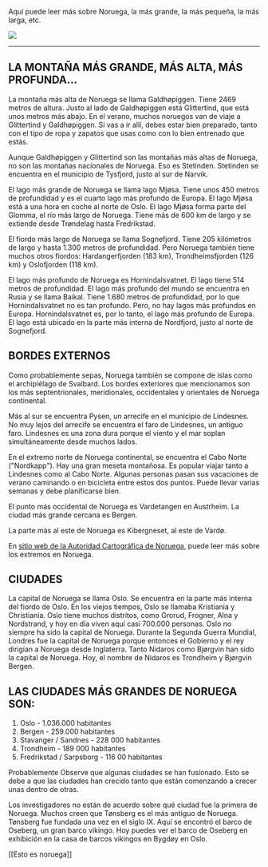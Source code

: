 Aquí puede leer más sobre Noruega, la más grande, la más pequeña, la más larga, etc.

![](https://cdn.kursoria.no/pensum/elements/-_gthyju.jpg)

---

## LA MONTAÑA MÁS GRANDE, MÁS ALTA, MÁS PROFUNDA...

La montaña más alta de Noruega se llama Galdhøpiggen. Tiene 2469 metros de altura. Justo al lado de Galdhøpiggen está Glittertind, que está unos metros más abajo. En el verano, muchos noruegos van de viaje a Glittertind y Galdhøpiggen. Si vas a ir allí, debes estar bien preparado, tanto con el tipo de ropa y zapatos que usas como con lo bien entrenado que estás.

Aunque Galdhøpiggen y Glittertind son las montañas más altas de Noruega, no son las montañas nacionales de Noruega. Eso es Stetinden. Stetinden se encuentra en el municipio de Tysfjord, justo al sur de Narvik.

El lago más grande de Noruega se llama lago Mjøsa. Tiene unos 450 metros de profundidad y es el cuarto lago más profundo de Europa. El lago Mjøsa está a una hora en coche al norte de Oslo. El lago Mjøsa forma parte del Glomma, el río más largo de Noruega. Tiene más de 600 km de largo y se extiende desde Trøndelag hasta Fredrikstad.

El fiordo más largo de Noruega se llama Sognefjord. Tiene 205 kilómetros de largo y hasta 1.300 metros de profundidad. Pero Noruega también tiene muchos otros fiordos: Hardangerfjorden (183 km), Trondheimsfjorden (126 km) y Oslofjorden (118 km).

El lago más profundo de Noruega es Hornindalsvatnet. El lago tiene 514 metros de profundidad. El lago más profundo del mundo se encuentra en Rusia y se llama Baikal. Tiene 1.680 metros de profundidad, por lo que Hornindalsvatnet no es tan profundo. Pero, no hay lagos más profundos en Europa. Hornindalsvatnet es, por lo tanto, el lago más profundo de Europa. El lago está ubicado en la parte más interna de Nordfjord, justo al norte de Sognefjord.

## BORDES EXTERNOS

Como probablemente sepas, Noruega también se compone de islas como el archipiélago de Svalbard. Los bordes exteriores que mencionamos son los más septentrionales, meridionales, occidentales y orientales de Noruega continental.

Más al sur se encuentra Pysen, un arrecife en el municipio de Lindesnes. No muy lejos del arrecife se encuentra el faro de Lindesnes, un antiguo faro. Lindesnes es una zona dura porque el viento y el mar soplan simultáneamente desde muchos lados.

En el extremo norte de Noruega continental, se encuentra el Cabo Norte ("Nordkapp"). Hay una gran meseta montañosa. Es popular viajar tanto a Lindesnes como al Cabo Norte. Algunas personas pasan sus vacaciones de verano caminando o en bicicleta entre estos dos puntos. Puede llevar varias semanas y debe planificarse bien.

El punto más occidental de Noruega es Vardetangen en Austrheim. La ciudad más grande cercana es Bergen.

La parte más al este de Noruega es Kibergneset, al este de Vardø.

En [sitio web de la Autoridad Cartográfica de Noruega](https://www.kartverket.no/til-lands/fakta-om-norge/noregs-ytterpunkt), puede leer más sobre los extremos en Noruega.

## CIUDADES

La capital de Noruega se llama Oslo. Se encuentra en la parte más interna del fiordo de Oslo. En los viejos tiempos, Oslo se llamaba Kristiania y Christiania. Oslo tiene muchos distritos, como Grorud, Frogner, Alna y Nordstrand, y hoy en día viven aquí casi 700.000 personas. Oslo no siempre ha sido la capital de Noruega. Durante la Segunda Guerra Mundial, Londres fue la capital de Noruega porque entonces el Gobierno y el rey dirigían a Noruega desde Inglaterra. Tanto Nidaros como Bjørgvin han sido la capital de Noruega. Hoy, el nombre de Nidaros es Trondheim y Bjørgvin Bergen.

## LAS CIUDADES MÁS GRANDES DE NORUEGA SON:

1.  Oslo - 1.036.000 habitantes
2.  Bergen - 259.000 habitantes
3.  Stavanger / Sandnes - 228 000 habitantes
4.  Trondheim - 189 000 habitantes
5.  Fredrikstad / Sarpsborg - 116 00 habitantes

Probablemente Observe que algunas ciudades se han fusionado. Esto se debe a que las ciudades han crecido tanto que están comenzando a crecer unas dentro de otras.

Los investigadores no están de acuerdo sobre qué ciudad fue la primera de Noruega. Muchos creen que Tønsberg es el más antiguo de Noruega. Tønsberg fue fundada una vez en el siglo IX. Aquí se encontró el barco de Oseberg, un gran barco vikingo. Hoy puedes ver el barco de Oseberg en exhibición en la casa de barcos vikingos en Bygdøy en Oslo.


[[Esto es noruega]]